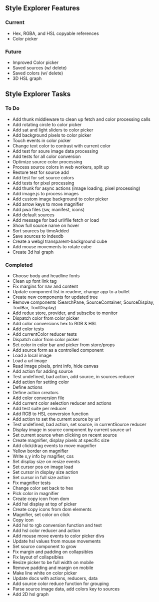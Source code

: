 ## Style Explorer Features
### Current
* Hex, RGBA, and HSL copyable references
* Color picker

### Future
* Improved Color picker
* Saved sources (w/ delete)
* Saved colors (w/ delete)
* 3D HSL graph

## Style Explorer Tasks
### To Do
* Add thunk middleware to clean up fetch and color processing calls
* Add rotating circle to color picker
* Add sat and light sliders to color picker
* Add background pixels to color picker
* Touch events in color picker
* Change text color to contrast with current color
* Add test for soure image data processing
* Add tests for all color conversion
* Optimize source color processing
* Process source colors in web workers, split up
* Restore test for source add
* Add test for set source colors
* Add tests for pixel processing
* Add thunk for async actions (image loading, pixel processing)
* Add image.js to process images
* Add custom image background to color picker
* Add arrow keys to move magnifier
* Add pwa files (sw, manifest, icons)
* Add default sources
* Add message for bad url/file fetch or load
* Show full source name on hover
* Sort sources by timeAdded
* Save sources to indexdb
* Create a webgl transparent-background cube
* Add mouse movements to rotate cube
* Create 3d hsl graph

### Completed
* Choose body and headline fonts
* Clean up font link tag
* Fix margins for nav and content
* Update component list in readme, change app to a bullet
* Create new components for updated tree
* Remove components (SearchPane, SourceContainer, SourceDisplay, ToolBar, ToolDisplay)
* Add redux store, provider, and subscibe to monitor
* Dispatch color from color picker
* Add color conversions hex to RGB & HSL
* Add color tests
* Add currentColor reducer tests
* Dispatch color from color picker
* Set color in color bar and picker from store/props
* Add source form as a controlled component
* Load a local image
* Load a url image
* Read image pixels, print info, hide canvas
* Add action for adding source
* Test undefined, bad action, add source, in sources reducer
* Add action for setting color
* Define actions
* Define action creators
* Add color conversion file
* Add current color selection reducer and actions
* Add test suite per reducer
* Add RGB to HSL conversion function
* Add action to set the current source by url
* Test undefined, bad action, set source, in currentSource reducer
* Display image in source component by current source url
* Set current source when clicking on recent source
* Create magnifier, display pixels at specific size
* Add click/drag events to move magnifier
* Yellow border on magnifier
* Write x,y info by magifier, css
* Set display size on resize events
* Set cursor pos on image load
* Set cursor in display size action
* Set cursor in full size action
* Fix magnifier tests
* Change color set back to hex
* Pick color in magnifier
* Create copy icon from dom
* Add hsl display at top of picker
* Create copy icons from dom elements
* Magnifier, set color on click
* Copy icon
* Add hsl to rgb conversion function and test
* Add hsl color reducer and action
* Add mouse move events to color picker divs
* Update hsl values from mouse movements
* Set source component to grow
* Fix margin and padding on collapsibles
* Fix layout of collapsibles
* Resize picker to be full width on mobile
* Remove padding and margin on mobile
* Make line white on color picker
* Update docs with actions, reducers, data
* Add source color reduce function for grouping
* Parse source image data, add colors key to sources
* Add 2D hsl graph
